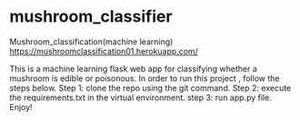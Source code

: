 # mushroom_classifier
Mushroom_classification(machine learning)
https://mushroomclassification01.herokuapp.com/

This is a machine learning flask web app for classifying whether a mushroom is edible or poisonous.
In order to run this project , follow the steps below.
Step 1: clone the repo using the git command.
Step 2: execute the requirements.txt in the virtual environment.
step 3: run app.py file. Enjoy!
